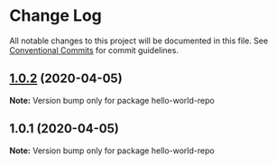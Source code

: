 # Change Log

All notable changes to this project will be documented in this file.
See [Conventional Commits](https://conventionalcommits.org) for commit guidelines.

## [1.0.2](https://github.com/sushantsahu1987/lerna-ws-learnings/compare/v1.0.1...v1.0.2) (2020-04-05)

**Note:** Version bump only for package hello-world-repo





## 1.0.1 (2020-04-05)

**Note:** Version bump only for package hello-world-repo
